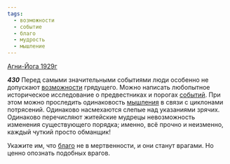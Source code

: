 ```yaml
---
tags:
  - возможности
  - событие
  - благо
  - мудрость
  - мышление
---
```


[Агни-Йога 1929г](/agni/1929)

___430___
Перед самыми значительными событиями люди особенно не допускают [возможности](/tag/#возможности) грядущего. Можно написать любопытное историческое исследование о предвестниках и порогах [событий](/tag/#событие). При этом можно проследить одинаковость [мышления](/tag/#мышление) в связи с циклонами потрясений. Одинаково насмехаются слепые над указаниями зрячих. Одинаково перечисляют житейские мудрецы невозможность изменения существующего порядка; именно, всё прочно и неизменно, каждый чуткий просто обманщик!   

Укажите им, что [благо](/tag/#благо) не в мертвенности, и они станут врагами. Но ценно опознать подобных врагов.